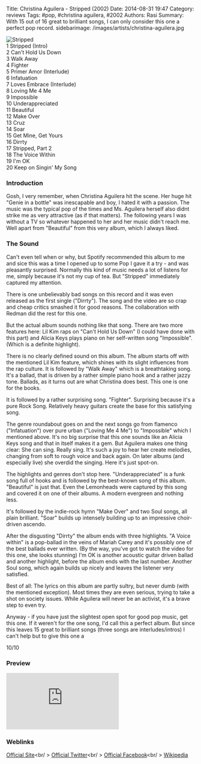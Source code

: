 Title: Christina Aguilera - Stripped (2002)
Date: 2014-08-31 19:47
Category: reviews
Tags: #pop, #christina aguilera, #2002
Authors: Rasi
Summary: With 15 out of 16 great to brilliant songs, I can only consider this one a perfect pop record.
sidebarimage: /images/artists/christina-aguilera.jpg

<div id="covertracks">
    <div id="cover">
<img src="/images/covers/cover-stripped.jpg" alt="Stripped">
    </div>
    <div id="tracklist">
1 Stripped (Intro)<br />
2 Can't Hold Us Down<br />
3 Walk Away<br />
4 Fighter<br />
5 Primer Amor (Interlude)<br />
6 Infatuation<br />
7 Loves Embrace (Interlude)<br />
8 Loving Me 4 Me<br />
9 Impossible<br />
10 Underappreciated<br />
11 Beautiful<br />
12 Make Over<br />
13 Cruz<br />
14 Soar<br />
15 Get Mine, Get Yours<br />
16 Dirrty<br />
17 Stripped, Part 2<br />
18 The Voice Within<br />
19 I'm OK<br />
20 Keep on Singin' My Song<br />
    </div>
</div>

### Introduction
Gosh, I very remember, when Christina Aguilera hit the scene.
Her huge hit "Genie in a bottle" was inescapable and boy, I hated it with a passion.
The music was the typical pop of the times and Ms. Aguilera herself also didnt strike
me as very attractive (as if that matters).
The following years I was without a TV so whatever happened to her and her music
didn't reach me.
Well apart from "Beautiful" from this very album, which I always liked.

### The Sound
Can't even tell when or why, but Spotify recommended this album to me and sice this was
a time I opened up to some Pop I gave it a try - and was pleasantly surprised.
Normally this kind of music needs a lot of listens for me, simply because it's not my
cup of tea. But "Stripped" immediately captured my attention.

There is one unbelievably bad songs on this record and it was even released as the first single ("Dirrty").
The song and the video are so crap and cheap critics smashed it for good reasons.
The collaboration with Redman did the rest for this one.

But the actual album sounds nothing like that song. There are two more features here:
Lil Kim raps on "Can't Hold Us Down" (I could have done with this part) and Alicia
Keys plays piano on her self-written song "Impossible". (Which is a definite highlight).

There is no clearly defined sound on this album. The album starts off with the mentioned
Lil Kim feature, which shines with its slight influences from the rap culture.
It is followed by "Walk Away" which is a breathtaking song. It's a ballad, that is
driven by a rather simple piano hook and a rather jazzy tone. Ballads, as it turns out
are what Christina does best. This one is one for the books.

It is followed by a rather surprising song. "Fighter". Surprising because it's a pure Rock Song.
Relatively heavy guitars create the base for this satisfying song.

The genre roundabout goes on and the next songs go from flamenco ("Infatuation") over pure urban
("Loving Me 4 Me") to "Impossible" which I mentioned above. It's no big surprise that
this one sounds like an Alicia Keys song and that in itself makes it a gem. But
Aguilera makes one thing clear: She can sing. Really sing. It's such a joy to hear her
create melodies, changing from soft to rough voice and back again. On later albums
(and especially live) she overdid the singing. Here it's just spot-on.

The highlights and genres don't stop here. "Underappreciated" is a funk song full of hooks
and is followed by the best-known song of this album. "Beautiful" is just that.
Even the Lemonheads were captured by this song and covered it on one of their albums.
A modern evergreen and nothing less.

It's followed by the indie-rock hymn "Make Over" and two Soul songs, all plain brilliant.
"Soar" builds up intensely building up to an impressive choir-driven ascendo.

After the disgusting "Dirrty" the album ends with three highlights.
"A Voice within" is a pop-ballad in the veins of Mariah Carey and it's possibly one of the
best ballads ever written. (By the way, you've got to watch the video for this one, she
looks stunning)
I'm OK is another acoustic guitar driven ballad and another highlight, before the album ends
with the last number. Another Soul song, which again builds up nicely and leaves the listener
very satisfied.

Best of all: The lyrics on this album are partly sultry, but never dumb (with the mentioned exception).
Most times they are even serious, trying to take a shot on society issues.
While Aguilera will never be an activist, it's a brave step to even try.

Anyway - if you have just the slightest open spot for good pop music, get this one.
If it weren't for the one song, I'd call this a perfect album.
But since this leaves 15 great to brilliant songs (three songs are interludes/intros) I can't help but
to give this one a

10/10

### Preview
<iframe src=https://embed.spotify.com/?uri=spotify:track:3Ebxn9YfNjvRThz5jQC4Vy frameborder=0 allowtransparency=true></iframe>

### Weblinks
[Official Site](http://www.christinaaguilera.com/de/home)<br/ >
[Official Twitter](https://twitter.com/xtina)<br/ >
[Official Facebook](https://www.facebook.com/christinaaguilera)<br/ >
[Wikipedia](https://en.wikipedia.org/wiki/Christina_Aguilera)
